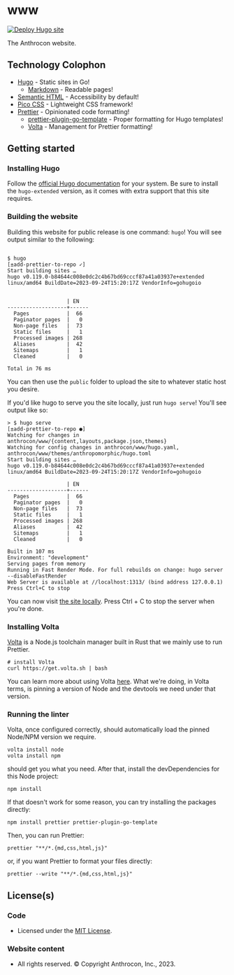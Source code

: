 # www

[![Deploy Hugo site](https://github.com/Anthrocon/www/actions/workflows/deploy.yaml/badge.svg)](https://github.com/Anthrocon/www/actions/workflows/deploy.yaml)

The Anthrocon website.

## Technology Colophon

- [Hugo](https://gohugo.io/) - Static sites in Go!
  - [Markdown](https://commonmark.org/) - Readable pages!
- [Semantic HTML](https://en.wikipedia.org/wiki/Semantic_HTML) - Accessibility by default!
- [Pico CSS](https://picocss.com/) - Lightweight CSS framework!
- [Prettier](https://prettier.io) - Opinionated code formatting!
  - [prettier-plugin-go-template](https://github.com/NiklasPor/prettier-plugin-go-template) - Proper formatting for Hugo templates!
  - [Volta](https://volta.sh) - Management for Prettier formatting!

## Getting started

### Installing Hugo

Follow the [official Hugo documentation](https://gohugo.io/installation/) for your system.
Be sure to install the `hugo-extended` version, as it comes with extra support that this site requires.

### Building the website

Building this website for public release is one command: `hugo`!
You will see output similar to the following:

```

$ hugo                                                                                                                                                                                   [±add-prettier-to-repo ✓]
Start building sites …
hugo v0.119.0-b84644c008e0dc2c4b67bd69cccf87a41a03937e+extended linux/amd64 BuildDate=2023-09-24T15:20:17Z VendorInfo=gohugoio


                   | EN
-------------------+------
  Pages            |  66
  Paginator pages  |   0
  Non-page files   |  73
  Static files     |   1
  Processed images | 268
  Aliases          |  42
  Sitemaps         |   1
  Cleaned          |   0

Total in 76 ms
```

You can then use the `public` folder to upload the site to whatever static host you desire.

If you'd like hugo to serve you the site locally, just run `hugo serve`!
You'll see output like so:

```
> $ hugo serve                                                                                                                                                                             [±add-prettier-to-repo ●]
Watching for changes in anthrocon/www/{content,layouts,package.json,themes}
Watching for config changes in anthrocon/www/hugo.yaml, anthrocon/www/themes/anthropomorphic/hugo.toml
Start building sites …
hugo v0.119.0-b84644c008e0dc2c4b67bd69cccf87a41a03937e+extended linux/amd64 BuildDate=2023-09-24T15:20:17Z VendorInfo=gohugoio

                   | EN
-------------------+------
  Pages            |  66
  Paginator pages  |   0
  Non-page files   |  73
  Static files     |   1
  Processed images | 268
  Aliases          |  42
  Sitemaps         |   1
  Cleaned          |   0

Built in 107 ms
Environment: "development"
Serving pages from memory
Running in Fast Render Mode. For full rebuilds on change: hugo server --disableFastRender
Web Server is available at //localhost:1313/ (bind address 127.0.0.1)
Press Ctrl+C to stop
```

You can now visit [the site locally](http://localhost:1313/).
Press Ctrl + C to stop the server when you're done.

### Installing Volta

[Volta](https://volta.sh/) is a Node.js toolchain manager built in Rust that we mainly use to run Prettier.

```
# install Volta
curl https://get.volta.sh | bash
```

You can learn more about using Volta [here](https://docs.volta.sh/guide/understanding#managing-your-toolchain).
What we're doing, in Volta terms, is pinning a version of Node and the devtools we need under that version.

### Running the linter

Volta, once configured correctly, should automatically load the pinned Node/NPM version we require.

```
volta install node
volta install npm
```

should get you what you need. After that, install the devDependencies for this Node project:

```
npm install
```

If that doesn't work for some reason, you can try installing the packages directly:

```
npm install prettier prettier-plugin-go-template
```

Then, you can run Prettier:

```
prettier "**/*.{md,css,html,js}"
```

or, if you want Prettier to format your files directly:

```
prettier --write "**/*.{md,css,html,js}"
```

## License(s)

### Code

- Licensed under the [MIT License](themes/anthropomorphic/LICENSE).

### Website content

- All rights reserved. © Copyright Anthrocon, Inc., 2023.
